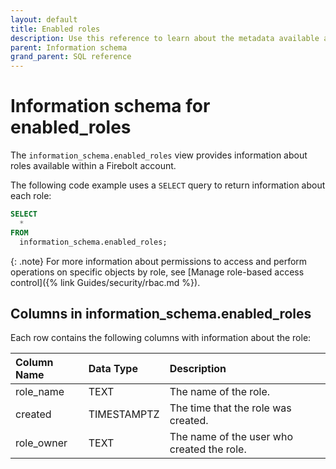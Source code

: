 ```yaml
---
layout: default
title: Enabled roles
description: Use this reference to learn about the metadata available about roles using the information schema.
parent: Information schema
grand_parent: SQL reference
---
```


# Information schema for enabled_roles

The `information_schema.enabled_roles` view provides information about roles available within a Firebolt account. 

The following code example uses a `SELECT` query to return information about each role:
```sql
SELECT
  *
FROM
  information_schema.enabled_roles;
```

{: .note}
For more information about permissions to access and perform operations on specific objects by role, see [Manage role-based access control]({% link Guides/security/rbac.md %}). 

## Columns in information_schema.enabled_roles

Each row contains the following columns with information about the role:

|  Column Name    | Data Type | Description                                                     |
|:----------------|:----------|:----------------------------------------------------------------|
| role_name       | TEXT        | The name of the role.                                         |
| created         | TIMESTAMPTZ | The time that the role was created.                                    |
| role_owner      | TEXT        | The name of the user who created the role.                        |
